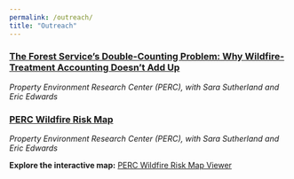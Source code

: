 ```yaml
---
permalink: /outreach/
title: "Outreach"
---
```


### [The Forest Service’s Double-Counting Problem: Why Wildfire-Treatment Accounting Doesn’t Add Up](https://perc.org/2025/02/28/the-forest-services-double-counting-problem/)

*Property Environment Research Center (PERC), with Sara Sutherland and Eric Edwards*


### [PERC Wildfire Risk Map](https://perc.org/2025/02/25/perc-wildfire-risk-map/)

*Property Environment Research Center (PERC), with Sara Sutherland and Eric Edwards*

**Explore the interactive map:** [PERC Wildfire Risk Map Viewer](https://ucdavis.maps.arcgis.com/apps/webappviewer/index.html?id=3cbd29195cc64ae5a584e487358268fd)
